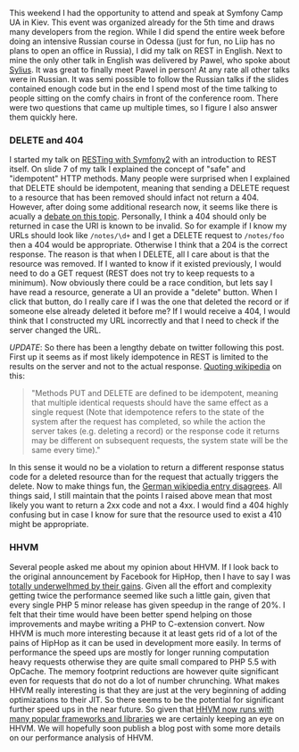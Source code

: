 This weekend I had the opportunity to attend and speak at Symfony Camp UA in Kiev. This event was organized already for the 5th time and draws many developers from the region. While I did spend the entire week before doing an intensive Russian course in Odessa (just for fun, no Liip has no plans to open an office in Russia), I did my talk on REST in English. Next to mine the only other talk in English was delivered by Pawel, who spoke about [Sylius](http://sylius.org). It was great to finally meet Pawel in person! At any rate all other talks were in Russian. It was semi possible to follow the Russian talks if the slides contained enough code but in the end I spend most of the time talking to people sitting on the comfy chairs in front of the conference room. There were two questions that came up multiple times, so I figure I also answer them quickly here.

### DELETE and 404
I started my talk on [RESTing with Symfony2](http://www.slideshare.net/lsmith77/symfony-camp-2013-res-ting-with-symfony) with an introduction to REST itself. On slide 7 of my talk I explained the concept of "safe" and "idempotent" HTTP methods. Many people were surprised when I explained that DELETE should be idempotent, meaning that sending a DELETE request to a resource that has been removed should infact not return a 404. However, after doing some additional research now, it seems like there is acually a [debate on this topic](http://www.restapitutorial.com/lessons/httpmethods.html). Personally, I think a 404 should only be returned in case the URI is known to be invalid. So for example if I know my URLs should look like ``/notes/\d+`` and I get a DELETE request to ``/notes/foo`` then a 404 would be appropriate. Otherwise I think that a 204 is the correct response. The reason is that when I DELETE, all I care about is that the resource was removed. If I wanted to know if it existed previously, I would need to do a GET request (REST does not try to keep requests to a minimum). Now obviously there could be a race condition, but lets say I have read a resource, generate a UI an provide a "delete" button. When I click that button, do I really care if I was the one that deleted the record or if someone else already deleted it before me? If I would receive a 404, I would think that I constructed my URL incorrectly and that I need to check if the server changed the URL.

*UPDATE*: So there has been a lengthy debate on twitter following this post. First up it seems as if most likely idempotence in REST is limited to the results on the server and not to the actual response. [Quoting wikipedia](http://en.wikipedia.org/wiki/Hypertext_Transfer_Protocol#Idempotent_methods_and_web_applications) on this:
> "Methods PUT and DELETE are defined to be idempotent, meaning that multiple identical requests should have the same effect as a single request (Note that idempotence refers to the state of the system after the request has completed, so while the action the server takes (e.g. deleting a record) or the response code it returns may be different on subsequent requests, the system state will be the same every time)."

In this sense it would no be a violation to return a different response status code for a deleted resource than for the request that actually triggers the delete. Now to make things fun, the [German wikipedia entry disagrees](http://de.wikipedia.org/wiki/Representational_State_Transfer#Umsetzung). All things said, I still maintain that the points I raised above mean that most likely you want to return a 2xx code and not a 4xx. I would find a 404 highly confusing but in case I know for sure that the resource used to exist a 410 might be appropriate.

### HHVM
Several people asked me about my opinion about HHVM. If I look back to the original announcement by Facebook for HipHop, then I have to say I was [totally underwelhmed by their gains](http://pooteeweet.org/blog/1661). Given all the effort and complexity getting twice the performance seemed like such a little gain, given that every single PHP 5 minor release has given speedup in the range of 20%. I felt that their time would have been better spend helping on those improvements and maybe writing a PHP to C-extension convert. Now HHVM is much more interesting because it at least gets rid of a lot of the pains of HipHop as it can be used in development more easily. In terms of performance the speed ups are mostly for longer running computation heavy requests otherwise they are quite small compared to PHP 5.5 with OpCache. The memory footprint reductions are however quite significant even for requests that do not do a lot of number chrunching. What makes HHVM really interesting is that they are just at the very beginning of adding optimizations to their JIT. So there seems to be the potential for significant further speed ups in the near future. So given that [HHVM now runs with many popular frameworks and libraries](http://www.hhvm.com/blog/1301/hhvm-2-2-0) we are certainly keeping an eye on HHVM. We will hopefully soon publish a blog post with some more details on our performance analysis of HHVM.
